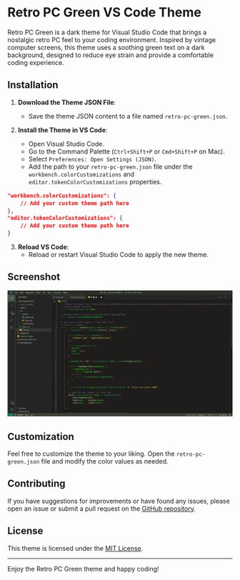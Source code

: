 # Retro PC Green VS Code Theme

Retro PC Green is a dark theme for Visual Studio Code that brings a nostalgic retro PC feel to your coding environment. Inspired by vintage computer screens, this theme uses a soothing green text on a dark background, designed to reduce eye strain and provide a comfortable coding experience.

## Installation

1. **Download the Theme JSON File**:

   - Save the theme JSON content to a file named `retro-pc-green.json`.

2. **Install the Theme in VS Code**:
   - Open Visual Studio Code.
   - Go to the Command Palette (`Ctrl+Shift+P` or `Cmd+Shift+P` on Mac).
   - Select `Preferences: Open Settings (JSON)`.
   - Add the path to your `retro-pc-green.json` file under the `workbench.colorCustomizations` and `editor.tokenColorCustomizations` properties.

```json
"workbench.colorCustomizations": {
    // Add your custom theme path here
},
"editor.tokenColorCustomizations": {
    // Add your custom theme path here
}
```

3. **Reload VS Code**:
   - Reload or restart Visual Studio Code to apply the new theme.

## Screenshot

![Retro PC Green Theme Screenshot](retro-green.png)

## Customization

Feel free to customize the theme to your liking. Open the `retro-pc-green.json` file and modify the color values as needed.

## Contributing

If you have suggestions for improvements or have found any issues, please open an issue or submit a pull request on the [GitHub repository](https://github.com/WuarTi/retro-green).

## License

This theme is licensed under the [MIT License](LICENSE).

---

Enjoy the Retro PC Green theme and happy coding!
